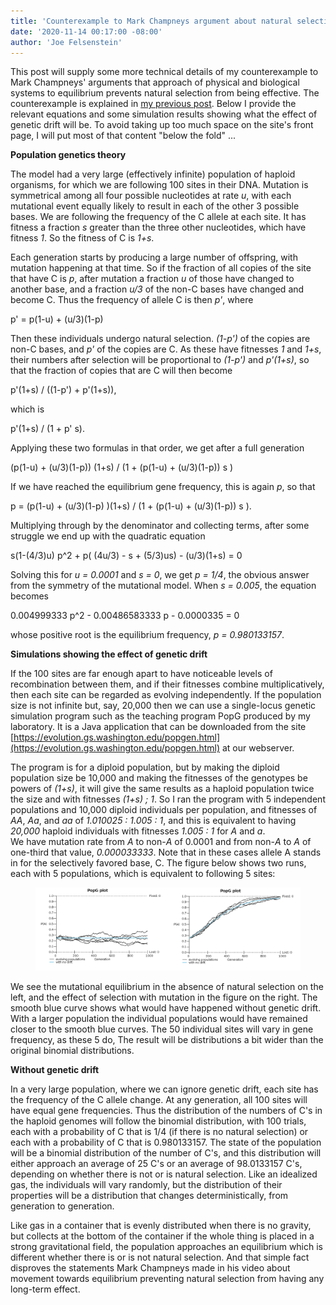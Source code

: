 ```yaml
---
title: 'Counterexample to Mark Champneys argument about natural selection: more technical details'
date: '2020-11-14 00:17:00 -08:00'
author: 'Joe Felsenstein'
---
```


This post will supply some more technical details of my counterexample to
Mark Champneys' arguments that approach of physical and biological systems
to equilibrium prevents natural selection from being effective.  The counterexample is explained in [my previous post](https://pandasthumb.org/archives/2020/10/does-approach-toward-higher-probability.html).  Below I
provide the relevant equations and some simulation results showing what
the effect of genetic drift will be.  To avoid taking up too much space on the
site's front page, I will put most of that content "below the fold" ...

<!--more-->

**Population genetics theory**

The model had a very large (effectively infinite) population of haploid organisms, for which we are following 100 sites in their DNA.  Mutation is symmetrical among all
four possible nucleotides at rate  *u*, with each mutational event equally likely
to result in each of the other 3 possible bases.  We are following the frequency
of the C allele at each site.  It has fitness a fraction *s* greater than the three other nucleotides, which have fitness *1*.  So the fitness of C is *1+s*.

Each generation starts by producing a large number of offspring, with mutation
happening at that time.  So if the fraction of all copies of the site that have C is
*p*, after mutation a fraction *u* of those have changed to another base, and
a fraction *u/3* of the non-C bases have changed and become C.  Thus the
frequency of allele C is then *p'*, where

p' =  p(1-u) + (u/3)(1-p)

Then these individuals undergo natural selection.  *(1-p')* of the copies are
non-C bases, and *p'* of the copies are C.  As these have fitnesses *1* and *1+s*,
their numbers after selection will be proportional to  *(1-p')*  and  *p'(1+s)*,
so that the fraction of copies that are C will then become

 p'(1+s) / ((1-p') + p'(1+s)),

which is

 p'(1+s) / (1 + p' s).

Applying these two formulas in that order, we get after a full generation

 (p(1-u) + (u/3)(1-p)) (1+s) / (1 + (p(1-u) + (u/3)(1-p)) s )

If we have reached the equilibrium gene frequency, this is again *p*, so
that

p  =  (p(1-u) + (u/3)(1-p) )(1+s) / (1 + (p(1-u) + (u/3)(1-p)) s ).

Multiplying through by the denominator and collecting terms, after some struggle
we end up with the quadratic equation

s(1-(4/3)u) p^2  +  p( (4u/3) - s + (5/3)us)  - (u/3)(1+s)  = 0

Solving this for  *u = 0.0001* and  *s = 0*, we get  *p = 1/4*, the obvious answer from
the symmetry of the mutational model.  When *s = 0.005*, the equation becomes

0.004999333 p^2 - 0.00486583333 p - 0.0000335  =  0

whose positive root is the equilibrium frequency,  *p = 0.980133157*.


**Simulations showing the effect of genetic drift**

If the 100 sites are far enough apart to have noticeable levels of recombination
between them, and if their fitnesses combine multiplicatively, then each site can be regarded as evolving independently.  If the population size is not infinite but, say, 20,000 then we can use a single-locus genetic simulation program such as the teaching program PopG produced by my laboratory.  It is a Java application that can be downloaded from the site  [https://evolution.gs.washington.edu/popgen.html](https://evolution.gs.washington.edu/popgen.html) at our webserver.

The program is for a diploid population, but by making the diploid population size be
10,000 and making the fitnesses of the genotypes be powers of *(1+s)*, it will give the same results as a haploid population twice the size and with fitnesses *(1+s) ; 1*.  So I ran the program with 5 independent populations and 10,000 diploid individuals per population, and fitnesses of *AA*, *Aa*, and *aa* of  *1.010025 : 1.005 : 1*, and this is equivalent to having *20,000* haploid individuals with fitnesses *1.005 : 1* for *A* and *a*.  
We have mutation rate from *A* to non-*A* of 0.0001 and from non-*A* to *A* of one-third that value,
*0.000033333*.  Note that in these cases allele A stands in for the selectively favored base, C.
The figure below shows two runs, each with 5 populations, which is equivalent to following 5 sites:

<figure>
<img src="/uploads/2020/champneys3.png"/>
</figure>

We see the mutational equilibrium in the absence of natural selection on the left,
and the effect of selection with mutation in the figure on the right.  The smooth blue
curve shows what would have happened without genetic drift.  With a larger population
the individual populations would have remained closer to the smooth blue curves.
The 50 individual sites will vary in gene frequency, as these 5 do,  The result will
be distributions a bit wider than the original  binomial distributions.


**Without genetic drift**

In a very large population, where we can ignore genetic drift, each site has the
frequency of the C allele change.  At any generation, all 100 sites will have equal
gene frequencies.  Thus the distribution of the numbers of C's in the haploid
genomes will follow the binomial distribution, with 100 trials, each with a probability
of C that is 1/4 (if there is no natural selection) or each with a probability of C
that is 0.980133157.  The state of the population will be a binomial distribution of
the number of C's,  and this distribution will either approach an average of 25 C's or an average of 98.0133157 C's, depending on whether there is not or is natural selection.  Like an idealized gas, the individuals will vary randomly, but the distribution of their properties will be a distribution that changes deterministically, from generation to generation.

Like gas in a container that is evenly distributed when there is no gravity, but collects at the bottom of the container if the whole thing is placed in a strong gravitational field, the population approaches an equilibrium which is different whether there is or is not natural selection.  And that simple fact disproves the statements Mark Champneys made in his video about movement towards equilibrium preventing natural selection from having any long-term effect.
